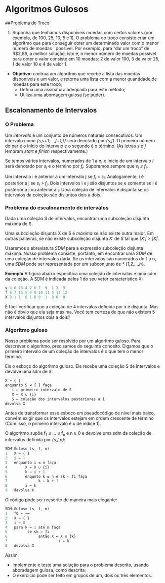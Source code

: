 # Algoritmos Gulosos

##Problema do Troco

1) Suponha que tenhamos disponíveis moedas com certos valores (por exemplo, de 100, 25, 10, 5 e 1). O problema do
troco consiste criar um algoritmo que para conseguir obter um determinado valor com o menor número de moedas ´
possível.
Por exemplo, para “dar um troco” de R$2,89, a melhor solução, isto é, o menor número de 
moedas possível para obter o valor consiste em 10 moedas: 2 de valor 100, 3 de valor 25, 1 de valor 10
e 4 de valor 1.

* **Objetivo:** contrua um algorítmo que recebe a lista das moedas disponíveis e um valor, e retorna uma lista com a menor
quantidade de moedas para este troco;
  * Defina uma assinatura adequada para este método;
  * Utiliza uma abordagem gulosa (se puder).

## Escalonamento de Intervalos

### O Problema

Um *intervalo* é um conjunto de números naturais consecutivos.  Um intervalo como  *{s,s+1,…,f−1,f}*  será denotado por  *(s,f)*. O primeiro número do par é o início do intervalo e o segundo é o término.  (As letras *s* e *f* lembram *start* e *finish* respectivamente.)

Se temos vários intervalos, numerados de 1 a n, o início de um intervalo *i* será denotado por *s<sub>i</sub>* e o término por *f<sub>i</sub>*.  Suporemos sempre que *s<sub>i</sub> ≤ f<sub>i</sub>*.

Um intervalo i é anterior a um intervalo j se  *f<sub>i</sub> < s<sub>j</sub>*.  Analogamente, i é posterior a j se  *s<sub>i</sub> > f<sub>j</sub>*.   Dois intervalos i e j são disjuntos se e somente se i é posterior a j ou anterior a j.   Uma coleção de intervalos é disjunta se os intervalos da coleção são disjuntos dois a dois.

### Problema do escalonamento de intervalos

Dada uma coleção S de intervalos, encontrar uma subcoleção disjunta máxima de S.

Uma subcoleção disjunta X de S é *máxima* se não existe outra maior.  Em outras palavras, se não existe subcoleção disjunta *X′* de *S* tal que *|X′| > |X|*.

Usaremos a abreviatura *SDM* para a expressão subcoleção disjunta máxima.  Nosso problema consiste, portanto, em encontrar uma *SDM* de uma coleção de intervalos dada.  Se os intervalos são numerados de 1 a n, uma *SDM* pode ser representada por um subconjunto de * *{1,2,…,n}*.

**Exemplo** 
A figura abaixo especifica uma coleção de intervalos e uma sdm da coleção.  A SDM é indicada pelos 1 do seu vetor característico X:

```javascript
s 4 6 13 4 2 6 7  9  1 3  9
f 8 7 14 5 4 9 10 11 6 13 12
X 0 1 1  0 1 0 0  1  0 0  0
```

É fácil verificar que a coleção de 4 intervalos definida por x é disjunta. Mas não é óbvio que ela seja máxima. Você tem certeza de que não existem 5 intervalos disjuntos dois a dois?

### Algoritmo guloso

Nosso problema pode ser resolvido por um algoritmo guloso. Para descrever o algoritmo, precisamos do seguinte conceito. Digamos que o primeiro intervalo de um coleção de intervalos é o que tem o menor término.

Eis o esboço do algoritmo guloso. Ele recebe uma coleção S de intervalos e devolve uma sdm de S:

```javascript
X ← { }
enquanto S ≠ { } faça
   i ← primeiro intervalo de S
   X ← X ∪ {i}
   S ← coleção dos intervalos posteriores a i
devolva X
```

Antes de transformar esse esboço em pseudocódigo de nível mais baixo, convém exigir que os intervalos estejam em ordem crescente de término (Com isso, o primeiro intervalo é o de índice 1).

O algoritmo supõe f<sub>1</sub> ≤ … ≤ f<sub>n</sub> e n ≥ 0 e devolve uma sdm da coleção de intervalos definida por *(s,f,n)*:

```javascript
SDM-Guloso (s, f, n)
1   X ← { }
2   i ← 1
3   enquanto i ≤ n faça
4        X ← X ∪ {i}
5        k ← i + 1
6        enqunto k ≤ n e sk < fi faça
7              k ← k + 1
8        i ← k
9   devolva X
```

O código pode ser reescrito de maneira mais elegante:

```javascript
SDM-Guloso (s, f, n)
1   f0 ← −∞
2   X ← { }
3   i ← 0
4   para k ← 1 até n faça
5         se sk > fi
6              então X ← X ∪ {k}
7                       i ← k
8   devolva X
```

Assim:

* Implemente e teste uma solução para o problema descrito, usando aboradagem gulosa, como descrita;
* O exercício pode ser feito em grupos de um, dois ou três elementos.
